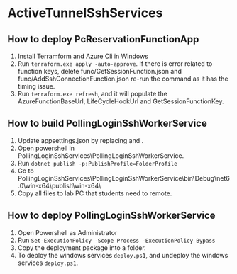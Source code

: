 # ActiveTunnelSshServices

## How to deploy PcReservationFunctionApp
1. Install Terramform and Azure Cli in Windows
2. Run ```terraform.exe apply -auto-approve```. If there is error related to function keys, delete func/GetSessionFunction.json and func/AddSshConnectionFunction.json re-run the command as it has the timing issue.
3. Run ```terraform.exe refresh```, and it will populate the AzureFunctionBaseUrl, LifeCycleHookUrl and GetSessionFunctionKey.

## How to build PollingLoginSshWorkerService
1. Update appsettings.json by replacing <AzureFunctionBaseUrl> and <GetSessionFunctionKey>.
2. Open powershell in PollingLoginSshServices\PollingLoginSshWorkerService.
3. Run ```dotnet publish -p:PublishProfile=FolderProfile``` 
4. Go to PollingLoginSshServices\PollingLoginSshWorkerService\bin\Debug\net6.0\win-x64\publish\win-x64\
5. Copy all files to lab PC that students need to remote.

## How to deploy PollingLoginSshWorkerService
1. Open Powershell as Administrator
2. Run ```Set-ExecutionPolicy -Scope Process -ExecutionPolicy Bypass```
3. Copy the deployment package into a folder.
4. To deploy the windows services  ```deploy.ps1```, and undeploy the windows services  ```deploy.ps1```.